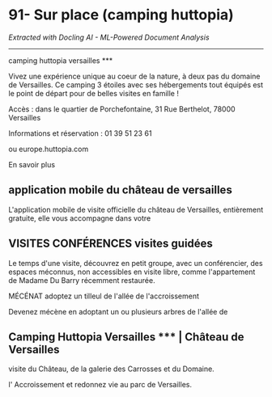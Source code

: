 # 91- Sur place (camping huttopia)

*Extracted with Docling AI - ML-Powered Document Analysis*

---

camping huttopia versailles ***

Vivez une expérience unique au coeur de la nature, à deux pas du domaine de Versailles. Ce camping 3 étoiles avec ses hébergements tout équipés est le point de départ pour de belles visites en famille !

Accès : dans le quartier de Porchefontaine, 31 Rue Berthelot, 78000 Versailles

Informations et réservation : 01 39 51 23 61

ou europe.huttopia.com

En savoir plus

<!-- image -->

## application mobile du château de versailles

L'application mobile de visite officielle du château de Versailles, entièrement gratuite, elle vous accompagne dans votre

<!-- image -->

## VISITES CONFÉRENCES visites guidées

Le temps d'une visite, découvrez en petit groupe, avec un conférencier, des espaces méconnus, non accessibles en visite libre, comme l'appartement de Madame Du Barry récemment restaurée.

MÉCÉNAT adoptez un tilleul de l'allée de l'accroissement

<!-- image -->

Devenez mécène en adoptant un ou plusieurs arbres de l'allée de

## Camping Huttopia Versailles *** | Château de Versailles

visite du Château, de la galerie des Carrosses et du Domaine.

l' Accroissement et redonnez vie au parc de Versailles.